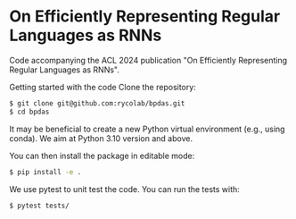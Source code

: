 # On Efficiently Representing Regular Languages as RNNs

Code accompanying the ACL 2024 publication "On Efficiently Representing Regular Languages as RNNs".

Getting started with the code
Clone the repository:
```bash
$ git clone git@github.com:rycolab/bpdas.git
$ cd bpdas
```
It may be beneficial to create a new Python virtual environment (e.g., using conda). 
We aim at Python 3.10 version and above.

You can then install the package in editable mode:
```bash
$ pip install -e .
```

We use pytest to unit test the code.
You can run the tests with:
```bash
$ pytest tests/
```
